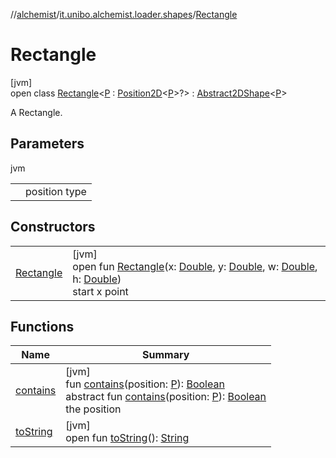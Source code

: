 //[alchemist](../../../index.md)/[it.unibo.alchemist.loader.shapes](../index.md)/[Rectangle](index.md)

# Rectangle

[jvm]\
open class [Rectangle](index.md)<[P](index.md) : [Position2D](../../it.unibo.alchemist.model.interfaces/-position2-d/index.md)<[P](../../it.unibo.alchemist.loader.deployments/-circle/index.md)>?> : [Abstract2DShape](../-abstract2-d-shape/index.md)<[P](../../it.unibo.alchemist.loader.deployments/-circle/index.md)> 

A Rectangle.

## Parameters

jvm

| | |
|---|---|
| <P> | position type |

## Constructors

| | |
|---|---|
| [Rectangle](-rectangle.md) | [jvm]<br>open fun [Rectangle](-rectangle.md)(x: [Double](https://kotlinlang.org/api/latest/jvm/stdlib/kotlin/-double/index.html), y: [Double](https://kotlinlang.org/api/latest/jvm/stdlib/kotlin/-double/index.html), w: [Double](https://kotlinlang.org/api/latest/jvm/stdlib/kotlin/-double/index.html), h: [Double](https://kotlinlang.org/api/latest/jvm/stdlib/kotlin/-double/index.html))<br>start x point |

## Functions

| Name | Summary |
|---|---|
| [contains](../-abstract2-d-shape/contains.md) | [jvm]<br>fun [contains](../-abstract2-d-shape/contains.md)(position: [P](../../it.unibo.alchemist.loader.deployments/-circle/index.md)): [Boolean](https://kotlinlang.org/api/latest/jvm/stdlib/kotlin/-boolean/index.html)<br>abstract fun [contains](../-shape/contains.md)(position: [P](../../it.unibo.alchemist.loader.deployments/-circle/index.md)): [Boolean](https://kotlinlang.org/api/latest/jvm/stdlib/kotlin/-boolean/index.html)<br>the position |
| [toString](../-abstract2-d-shape/to-string.md) | [jvm]<br>open fun [toString](../-abstract2-d-shape/to-string.md)(): [String](https://docs.oracle.com/javase/8/docs/api/java/lang/String.html) |
